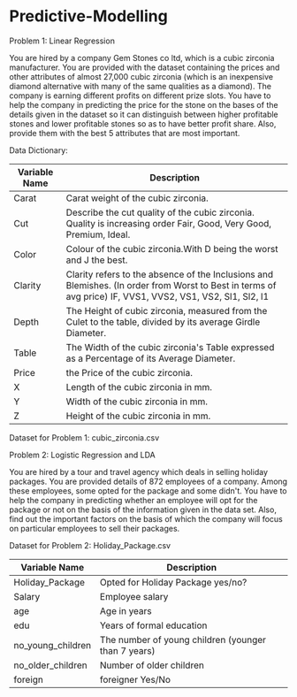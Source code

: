 # Predictive-Modelling
Problem 1: Linear Regression


You are hired by a company Gem Stones co ltd, which is a cubic zirconia manufacturer. You are provided with the dataset containing the prices and other attributes of almost 27,000 cubic zirconia (which is an inexpensive diamond alternative with many of the same qualities as a diamond). The company is earning different profits on different prize slots. You have to help the company in predicting the price for the stone on the bases of the details given in the dataset so it can distinguish between higher profitable stones and lower profitable stones so as to have better profit share. Also, provide them with the best 5 attributes that are most important.


Data Dictionary:

| Variable Name | Description |
| ------------- | ----------- |
| Carat |	 Carat weight of the cubic zirconia. |
| Cut	| Describe the cut quality of the cubic zirconia. Quality is increasing order Fair, Good, Very Good, Premium, Ideal. |
| Color |	 Colour of the cubic zirconia.With D being the worst and J the best. |
| Clarity |	Clarity refers to the absence of the Inclusions and Blemishes. (In order from Worst to Best in terms of avg price) IF, VVS1, VVS2, VS1, VS2, Sl1, Sl2, l1 |
| Depth	| The Height of cubic zirconia, measured from the Culet to the table, divided by its average Girdle Diameter. |
Table	| The Width of the cubic zirconia's Table expressed as a Percentage of its Average Diameter. |
| Price	| the Price of the cubic zirconia. |
| X	| Length of the cubic zirconia in mm. |
| Y	| Width of the cubic zirconia in mm. |
| Z	| Height of the cubic zirconia in mm. |


Dataset for Problem 1: cubic_zirconia.csv

Problem 2: Logistic Regression and LDA

You are hired by a tour and travel agency which deals in selling holiday packages. You are provided details of 872 employees of a company. Among these employees, some opted for the package and some didn't. You have to help the company in predicting whether an employee will opt for the package or not on the basis of the information given in the data set. Also, find out the important factors on the basis of which the company will focus on particular employees to sell their packages.

Dataset for Problem 2: Holiday_Package.csv

| Variable Name | Description |
| ------------- | ----------- |
| Holiday_Package | Opted for Holiday Package yes/no? |
 | Salary | Employee salary |
| age 	| Age in years |
| edu | Years of formal education |
|no_young_children | The number of young children (younger than 7 years)|
| no_older_children | Number of older children |
| foreign | foreigner Yes/No |


